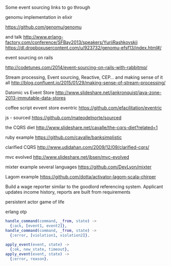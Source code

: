 ---
---

Some event sourcing links to go through

genomu implementation in elixir

https://github.com/genomu/genomu

and talk
http://www.erlang-factory.com/conference/SFBay2013/speakers/YuriiRashkovskii
https://dl.dropboxusercontent.com/u/923732/genomu-efsf13/index.html#/


event sourcing on rails

http://codetunes.com/2014/event-sourcing-on-rails-with-rabbitmq/


Stream processing, Event sourcing, Reactive, CEP… and making sense of it all
http://blog.confluent.io/2015/01/29/making-sense-of-stream-processing/

Datomic vs Event Store
http://www.slideshare.net/jankronquist/java-zone-2013-immutable-data-stores

coffee script evvent store eventric
https://github.com/efacilitation/eventric

js - sourced
https://github.com/mateodelnorte/sourced

the CQRS diet
http://www.slideshare.net/cavalle/the-cqrs-diet?related=1

ruby example
https://github.com/cavalle/banksimplistic

clarified CQRS
http://www.udidahan.com/2009/12/09/clarified-cqrs/

mvc evolved
http://www.slideshare.net/jbsen/mvc-evolved

mixter example several languages
https://github.com/DevLyon/mixter

Lagom example https://github.com/dotta/activator-lagom-scala-chirper

Build a wage reporter similar to the goodlord referencing system. Applicant updates income history, reports are built from requirements

persistent actor game of life

erlang otp 
```erlang
handle_command(command, _from, state) ->
  {:ack, [event1, event2]},
handle_command(command, _from, state) ->
  {:error, [violation1, violation2]}.
  
apply_event(event, state) ->
  {:ok, new_state, timeout},
apply_event(event, state) ->
  {:error, reason}.
```
